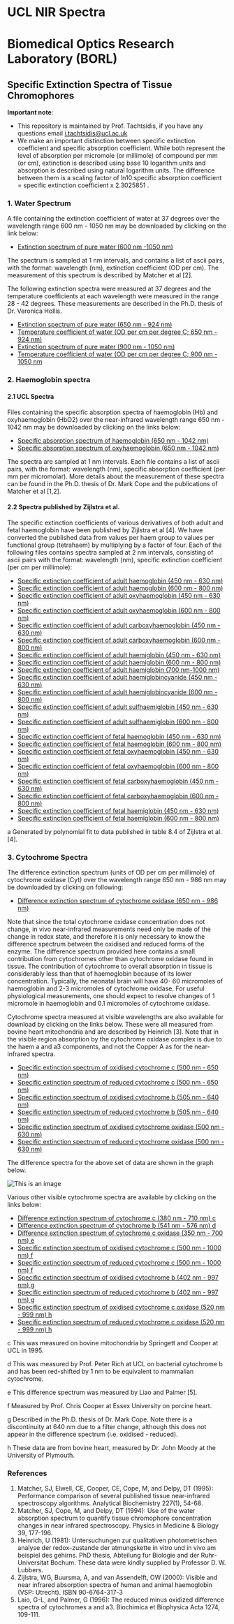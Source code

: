 # UCL NIR Spectra
# Biomedical Optics Research Laboratory (BORL)

## Specific Extinction Spectra of Tissue Chromophores

**Important
note**:
- This repository is maintained by Prof. Tachtsidis, if you have any questions email i.tachtsidis@ucl.ac.uk
- We make an important
distinction between specific extinction coefficient and specific
absorption
coefficient. While both represent the level
of absorption per micromole (or millimole) of compound
per mm (or cm),
extinction is described using base 10 logarithm
units and absorption is described using natural logarithm
units. The
difference between them is a scaling factor
of ln10:specific absorption coefficient = specific
extinction coefficient x
2.3025851 .

### 1. Water Spectrum
A file containing the extinction coefficient of water at 37 degrees over the wavelength range 600 nm - 1050 nm may be
downloaded by clicking on the link below:

- [Extinction spectrum of pure water (600 nm -1050 nm)](spectra/matcher94_nir_water_37.txt)

The spectrum is sampled at 1 nm intervals, and contains a list of ascii pairs, with the format: wavelength (nm), extinction
coefficient (OD per cm). The measurement of this spectrum is described by Matcher et al [2].

The following extinction spectra were measured at 37 degrees and the temperature coefficients at each wavelength were
measured in the range 28 - 42 degrees. These measurements are described in the Ph.D. thesis of Dr. Veronica Hollis.

- [Extinction spectrum of pure water (650 nm - 924 nm)](spectra/water740_840_vhollis_2001_37.txt)
- [Temperature coefficient of water (OD per cm per degree C; 650 nm - 924 nm)](spectra/water740_840_vhollis_2001_coeff.txt)
- [Extinction spectrum of pure water (900 nm - 1050 nm)](spectra/water970_vhollis_2001_37.txt)
- [Temperature coefficient of water (OD per cm per degree C; 900 nm - 1050 nm](spectra/water970_vhollis_2001_coeff.txt)

### 2. Haemoglobin spectra
#### 2.1 UCL Spectra
Files containing the specific absorption spectra of haemoglobin (Hb) and oxyhaemoglobin (HbO2) over the near-infrared
wavelength range 650 nm - 1042 nm may be downloaded by clicking on the links below:

- [Specific absorption spectrum of haemoglobin (650 nm - 1042 nm)](spectra/hb02.txt)
- [Specific absorption spectrum of oxyhaemoglobin (650 nm - 1042 nm)](spectra/hb.txt)

The spectra are sampled at 1 nm intervals. Each file contains a list of ascii pairs, with the format: wavelength (nm), specific
absorption coefficient (per mm per micromolar). More details about the measurement of these spectra can be found in the
Ph.D. thesis of Dr. Mark Cope and the publications of Matcher et al [1,2].

#### 2.2 Spectra published by Zijlstra et al.
The specific extinction coefficients of various derivatives of both adult and fetal haemoglobin have been published by
Zijlstra et al [4]. We have converted the published data from values per haem group to values per functional group
(tetrahaem) by multiplying by a factor of four. Each of the following files contains spectra sampled at 2 nm intervals,
consisting of ascii pairs with the format: wavelength (nm), specific extinction coefficient (per cm per millimole):

- [Specific extinction coefficient of adult haemoglobin (450 nm - 630 nm)](spectra/z_adult_hb_450_630.txt)
- [Specific extinction coefficient of adult haemoglobin (600 nm - 800 nm)](spectra/z_adult_hb_600_800.txt)
- [Specific extinction coefficient of adult oxyhaemoglobin (450 nm - 630 nm)](spectra/z_adult_hbo2_450_630.txt)
- [Specific extinction coefficient of adult oxyhaemoglobin (600 nm - 800 nm)](spectra/z_adult_hbo2_600_800.txt)
- [Specific extinction coefficient of adult carboxyhaemoglobin (450 nm - 630 nm)](spectra/z_adult_hbco_450_630.txt)
- [Specific extinction coefficient of adult carboxyhaemoglobin (600 nm - 800 nm)](spectra/z_adult_hbco_600_800.txt)
- [Specific extinction coefficient of adult haemiglobin (450 nm - 630 nm)](spectra/z_adult_hi_450_630.)
- [Specific extinction coefficient of adult haemiglobin (600 nm - 800 nm)](spectra/z_adult_hi_600_800.txt)
- [Specific extinction coefficient of adult haemiglobin (700 nm-1000 nm)](spectra/z_adult_hi_700_1000.txt)
- [Specific extinction coefficient of adult haemiglobincyanide (450 nm - 630 nm)](spectra/z_adult_hicn_450_630.txt)
- [Specific extinction coefficient of adult haemiglobincyanide (600 nm - 800 nm)](spectra/z_adult_hicn_600_800.txt)
- [Specific extinction coefficient of adult sulfhaemiglobin (450 nm - 630 nm)](spectra/z_adult_shb_450_630.txt)
- [Specific extinction coefficient of adult sulfhaemiglobin (600 nm - 800 nm)](spectra/z_adult_shb_600_800.txt)
- [Specific extinction coefficient of fetal haemoglobin (450 nm - 630 nm)](spectra/z_fetal_hb_450_630.txt)
- [Specific extinction coefficient of fetal haemoglobin (600 nm - 800 nm)](spectra/z_fetal_hb_600_800.txt)
- [Specific extinction coefficient of fetal oxyhaemoglobin (450 nm - 630 nm)](spectra/z_fetal_hbo2_450_630.txt)
- [Specific extinction coefficient of fetal oxyhaemoglobin (600 nm - 800 nm)](spectra/z_fetal_hbo2_600_800.txt)
- [Specific extinction coefficient of fetal carboxyhaemoglobin (450 nm - 630 nm)](spectra/z_fetal_hbco_450_630.txt)
- [Specific extinction coefficient of fetal carboxyhaemoglobin (600 nm - 800 nm)](spectra/z_fetal_hbco_600_800.txt)
- [Specific extinction coefficient of fetal haemiglobin (450 nm - 630 nm)](spectra/z_fetal_hi_450_630.txt)
- [Specific extinction coefficient of fetal haemiglobin (600 nm - 800 nm)](spectra/z_fetal_hi_600_800.txt)

a Generated by
polynomial fit to data published in table 8.4 of Zijlstra et al. [4].

### 3. Cytochrome Spectra
The difference extinction spectrum (units of OD per cm per millimole) of cytochrome oxidase (Cyt) over the wavelength
range 650 nm - 986 nm may be downloaded by clicking on following:

- [Difference extinction spectrum of cytochrome oxidase (650 nm - 986 nm)](spectra/cytoxidase_diff_odmMcm.txt)

Note that since the total cytochrome oxidase concentration does not change, in vivo near-infrared measurements need only
be made of the change in redox state, and therefore it is only necessary to know the difference spectrum between the
oxidised and reduced forms of the enzyme. The difference spectrum provided here contains a small contribution from
cytochromes other than cytochrome oxidase found in tissue. The contribution of cytochrome to overall absorption in tissue
is considerably less than that of haemoglobin because of its lower concentration. Typically, the neonatal brain will have 40-
60 micromoles of haemoglobin and 2-3 micromoles of cytochrome oxidase. For useful physiological measurements, one
should expect to resolve changes of 1 micromole in haemoglobin and 0.1 micromoles of cytochrome oxidase.

Cytochrome spectra measured at visible wavelengths are also available for download by clicking on the links below. These
were all measured from bovine heart mitochondria and are described by Heinrich [3]. Note that in the visible region
absorption by the cytochrome oxidase complex is due to the haem a and a3 components, and not the Copper A as for the
near-infrared spectra.

- [Specific extinction spectrum of oxidised cytochrome c (500 nm - 650 nm)](spectra/liao96_vis_cytaa3_diff.txt)
- [Specific extinction spectrum of reduced cytochrome c (500 nm - 650 nm)](spectra/lubber_vis_cytc_red.txt)
- [Specific extinction spectrum of oxidised cytochrome b (505 nm - 640 nm)](spectra/lubber_vis_cytb_ox.txt)
- [Specific extinction spectrum of reduced cytochrome b (505 nm - 640 nm)](spectra/lubber_vis_cytb_red.txt)
- [Specific extinction spectrum of oxidised cytochrome oxidase (500 nm - 630 nm)](spectra/lubber_vis_cytcox_ox.txt)
- [Specific extinction spectrum of reduced cytochrome oxidase (500 nm - 630 nm)](spectra/lubber_vis_cytcox_red.txt)

The difference spectra for the above set of data are shown in the graph below.

![This is an image](images/ccospectra.PNG)


Various other visible cytochrome spectra are available by clicking on the links below:

- [Difference extinction spectrum of cytochrome c (380 nm - 710 nm) c ](spectra/springett-cooper95_vis_cytc_diff.txt)
- [Difference extinction spectrum of cytochrome b (541 nm - 576 nm) d ](spectra/rich_vis_cytb_diff_1nmshifted.txt)
- [Difference extinction spectrum of cytochrome c oxidase (350 nm - 700 nm) e ](spectra/spectra/liao96_vis_cytaa3_diff.txt)
- [Specific extinction spectrum of oxidised cytochrome c (500 nm - 1000 nm) f ](spectra/cooper%20pig%20c%20oxidised.txt)
- [Specific extinction spectrum of reduced cytochrome c (500 nm - 1000 nm) f ](spectra/cooper%20pig%20c%20reduced.txt)
- [Specific extinction spectrum of oxidised cytochrome b (402 nm - 997 nm) g ](spectra/cope%20cyt%20b%20oxidised.txt)
- [Specific extinction spectrum of reduced cytochrome b (402 nm - 997 nm) g ](spectra/cope%20cyt%20b%20reduced.txt)
- [Specific extinction spectrum of oxidised cytochrome c oxidase (520 nm - 999 nm) h ](spectra/moody%20cyt%20aa3%20oxidised.txt)
- [Specific extinction spectrum of reduced cytochrome c oxidase (520 nm - 999 nm) h ](spectra/moody%20cyt%20aa3%20reduced.txt)

c This was measured on bovine mitochondria by Springett and Cooper at UCL in 1995.

d This was measured by Prof. Peter Rich at UCL on bacterial cytochrome b and has been red-shifted by 1 nm to be
equivalent to mammalian cytochrome.

e This difference spectrum was measured by Liao and Palmer [5].

f Measured by Prof. Chris Cooper at Essex University on porcine heart.

g Described in the Ph.D. thesis of Dr. Mark Cope. Note there is a discontinuity at 640 nm due to a filter change, although
this does not appear in the difference spectrum (i.e. oxidised - reduced).

h These data are from bovine heart, measured by Dr. John Moody at the University of Plymouth.

### References

1. Matcher, SJ, Elwell, CE, Cooper, CE, Cope, M, and Delpy, DT (1995): Performance comparison of several
published tissue near-infrared spectroscopy algorithms. Analytical Biochemistry 227(1), 54-68.
2. Matcher, SJ, Cope, M, and Delpy, DT (1994): Use of the water absorption spectrum to quantify tissue
chromophore concentration changes in near infrared spectroscopy.
Physics in Medicine & Biology 39,
177-196.
3. Heinrich, U (1981): Untersuchungen zur qualitativen photometrischen analyse der redox-zustande der
atmungskette in vitro und in vivo am beispiel des gehirns. PhD thesis, Abteilung fur Biologie and der Ruhr-
Universitat Bochum. These data were kindly supplied by Professor D. W. Lubbers.
4. Zijlstra, WG, Buursma, A, and van Assendelft, OW (2000): Visible and near infrared absorption spectra of
human and animal haemoglobin (VSP: Utrecht). ISBN 90-6764-317-3
5. Laio, G-L, and Palmer, G (1996): The reduced minus oxidized difference spectra of cytochromes a and a3.
Biochimica et Biophysica Acta 1274, 109-111.
